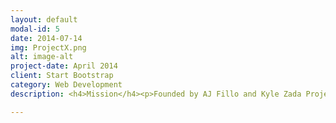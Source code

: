 ```yaml
---
layout: default
modal-id: 5
date: 2014-07-14
img: ProjectX.png
alt: image-alt
project-date: April 2014
client: Start Bootstrap
category: Web Development
description: <h4>Mission</h4><p>Founded by AJ Fillo and Kyle Zada Project X is dedicated to connecting Oregon State University faculty interested in sponsoring outreach in Science, Technology, Engineering, Arts, and Mathematics (STEAM) fields with Oregon State University graduate and undergraduate students dedicated to completing STEAM outreach activities. All outreach activates undertaken by Project X will focus on providing both students and educators the tools necessary to enable student success in STEAM fields and accomplish the following four mission goals</p><ol><li>Recruit women and minority groups into STEM fields through inclusive educational practices.</li><li>Enable student and educator success in STEM through free access to educational material through YouTube and other web-based applications.</li><li>Partner with local educators to develop tools that work within local K-12 curriculum and enable STEM education.</li><li>Foster interdisciplinary relationships to extend outreach to other STEM fields.</li></ol><p>Who Can Get involved?</p><p>Project X is open to all Oregon State University undergraduate and graduate students; we welcome all majors. Our mission goals require a wide range of skills from many different areas, such as engineering, graphic design, video editing, writing, teaching, performing, etc. We very much work off the adage, “The more the merrier.” You can't spell STEAM without TEAM.</p><a href="https://www.facebook.com/projectxsteam">More Info Click Here</a></p>

---
```

